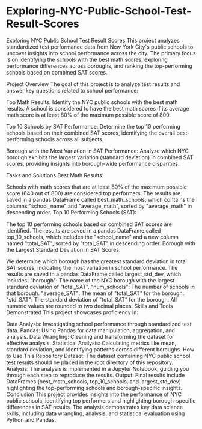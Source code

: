 # Exploring-NYC-Public-School-Test-Result-Scores
Exploring NYC Public School Test Result Scores
This project analyzes standardized test performance data from New York City's public schools to uncover insights into school performance across the city. The primary focus is on identifying the schools with the best math scores, exploring performance differences across boroughs, and ranking the top-performing schools based on combined SAT scores.

Project Overview
The goal of this project is to analyze test results and answer key questions related to school performance:

Top Math Results: Identify the NYC public schools with the best math results. A school is considered to have the best math scores if its average math score is at least 80% of the maximum possible score of 800.

Top 10 Schools by SAT Performance: Determine the top 10 performing schools based on their combined SAT scores, identifying the overall best-performing schools across all subjects.

Borough with the Most Variation in SAT Performance: Analyze which NYC borough exhibits the largest variation (standard deviation) in combined SAT scores, providing insights into borough-wide performance disparities.

Tasks and Solutions
Best Math Results:

Schools with math scores that are at least 80% of the maximum possible score (640 out of 800) are considered top performers.
The results are saved in a pandas DataFrame called best_math_schools, which contains the columns "school_name" and "average_math", sorted by "average_math" in descending order.
Top 10 Performing Schools (SAT):

The top 10 performing schools based on combined SAT scores are identified.
The results are saved in a pandas DataFrame called top_10_schools, which includes the "school_name" and a new column named "total_SAT", sorted by "total_SAT" in descending order.
Borough with the Largest Standard Deviation in SAT Scores:

We determine which borough has the greatest standard deviation in total SAT scores, indicating the most variation in school performance.
The results are saved in a pandas DataFrame called largest_std_dev, which includes:
"borough": The name of the NYC borough with the largest standard deviation of "total_SAT".
"num_schools": The number of schools in that borough.
"average_SAT": The mean of "total_SAT" for the borough.
"std_SAT": The standard deviation of "total_SAT" for the borough.
All numeric values are rounded to two decimal places.
Skills and Tools Demonstrated
This project showcases proficiency in:

Data Analysis: Investigating school performance through standardized test data.
Pandas: Using Pandas for data manipulation, aggregation, and analysis.
Data Wrangling: Cleaning and transforming the dataset for effective analysis.
Statistical Analysis: Calculating metrics like mean, standard deviation, and identifying patterns across different boroughs.
How to Use This Repository
Dataset: The dataset containing NYC public school test results should be placed in the root directory of this repository.
Analysis: The analysis is implemented in a Jupyter Notebook, guiding you through each step to reproduce the results.
Output: Final results include DataFrames (best_math_schools, top_10_schools, and largest_std_dev) highlighting the top-performing schools and borough-specific insights.
Conclusion
This project provides insights into the performance of NYC public schools, identifying top performers and highlighting borough-specific differences in SAT results. The analysis demonstrates key data science skills, including data wrangling, analysis, and statistical evaluation using Python and Pandas.
